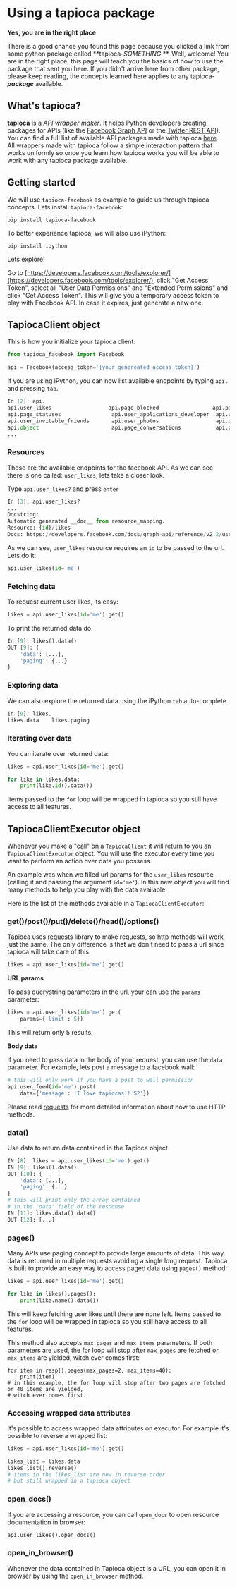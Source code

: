 # Using a tapioca package

**Yes, you are in the right place**

There is a good chance you found this page because you clicked a link from some python package called **tapioca-*SOMETHING* **. Well, welcome! You are in the right place, this page will teach you the basics of how to use the package that sent you here. If you didn't arrive here from other package, please keep reading, the concepts learned here applies to any tapioca-***package*** available.

## What's tapioca?

**tapioca** is a *API wrapper maker*. It helps Python developers creating packages for APIs (like the [Facebook Graph API](../flavours/#facebook) or the [Twitter REST API](../flavours/#twitter)). You can find a full list of available API packages made with tapioca [here](flavours.md).  
All wrappers made with tapioca follow a simple interaction pattern that works uniformly so once you learn how tapioca works you will be able to work with any tapioca package available.

## Getting started

We will use ```tapioca-facebook``` as example to guide us through tapioca concepts.
Lets install ```tapioca-facebook```:
```
pip install tapioca-facebook
```
To better experience tapioca, we will also use iPython:
```
pip install ipython
```
Lets explore!  

Go to [https://developers.facebook.com/tools/explorer/](https://developers.facebook.com/tools/explorer/), click "Get Access Token", select all "User Data Permissions" and "Extended Permissions" and click "Get Access Token". This will give you a temporary access token to play with Facebook API. In case it expires, just generate a new one.

## TapiocaClient object

This is how you initialize your tapioca client:
``` python
from tapioca_facebook import Facebook

api = Facebook(access_token='{your_genereated_access_token}')

```

If you are using iPython, you can now list available endpoints by typing ```api.``` and pressing ```tab```.

``` python
In [2]: api.
api.user_likes                  api.page_blocked                 api.page_locations
api.page_statuses                api.user_applications_developer  api.user_friends
api.user_invitable_friends       api.user_photos                  api.user_videos
api.object                       api.page_conversations           api.page_milestones
...
```

### Resources

Those are the available endpoints for the facebook API. As we can see there is one called: ```user_likes```, lets take a closer look.

Type ```api.user_likes?``` and press ```enter```

``` python
In [3]: api.user_likes?
...
Docstring:
Automatic generated __doc__ from resource_mapping.
Resource: {id}/likes
Docs: https://developers.facebook.com/docs/graph-api/reference/v2.2/user/likes
```

As we can see, ```user_likes``` resource requires an ```id``` to be passed to the url. Lets do it:

``` python
api.user_likes(id='me')
```

### Fetching data

To request current user likes, its easy:

``` python
likes = api.user_likes(id='me').get()
```

To print the returned data do:

``` python
In [9]: likes().data()
OUT [9]: {
    'data': [...],
    'paging': {...}
}
```

### Exploring data

We can also explore the returned data using the iPython ``tab`` auto-complete

``` python
In [9]: likes.
likes.data    likes.paging
```

### Iterating over data

You can iterate over returned data:

``` python
likes = api.user_likes(id='me').get()

for like in likes.data:
    print(like.id().data())
```
Items passed to the ``for`` loop will be wrapped in tapioca so you still have access to all features.

## TapiocaClientExecutor object

Whenever you make a "call" on a ```TapiocaClient``` it will return to you an ```TapiocaClientExecutor``` object. You will use the executor every time you want to perform an action over data you possess. 

An example was when we filled url params for the ```user_likes``` resource (calling it and passing the argument ``id='me'``). In this new object you will find many methods to help you play with the data available.

Here is the list of the methods available in a ``TapiocaClientExecutor``:

### get()/post()/put()/delete()/head()/options()

Tapioca uses [requests](http://docs.python-requests.org/en/latest/) library to make requests, so http methods will work just the same. The only difference is that we don't need to pass a url since tapioca will take care of this.

``` python
likes = api.user_likes(id='me').get()
```

**URL params**

To pass querystring parameters in the url, your can use the ```params``` parameter:

``` python
likes = api.user_likes(id='me').get(
    params={'limit': 5})
```

This will return only 5 results.

**Body data**

If you need to pass data in the body of your request, you can use the ```data``` parameter. For example, lets post a message to a facebook wall:

``` python
# this will only work if you have a post to wall permission
api.user_feed(id='me').post(
    data={'message': 'I love tapiocas!! S2'})
```

Please read [requests](http://docs.python-requests.org/en/latest/) for more detailed information about how to use HTTP methods. 

### data()
Use data to return data contained in the Tapioca object
``` python
IN [8]: likes = api.user_likes(id='me').get()
IN [9]: likes().data()
OUT [10]: {
    'data': [...],
    'paging': {...}
}
# this will print only the array contained 
# in the 'data' field of the response
IN [11]: likes.data().data()
OUT [12]: [...]
```

### pages()

Many APIs use paging concept to provide large amounts of data. This way data is returned in multiple requests avoiding a single long request.
Tapioca is built to provide an easy way to access paged data using ``pages()`` method:

``` python
likes = api.user_likes(id='me').get()

for like in likes().pages():
    print(like.name().data())
```

This will keep fetching user likes until there are none left. Items passed to the ``for`` loop will be wrapped in tapioca so you still have access to all features.

This method also accepts ``max_pages`` and ``max_items`` parameters. If both parameters are used, the for loop will stop after ``max_pages`` are fetched or ``max_items`` are yielded, witch ever comes first:

```
for item in resp().pages(max_pages=2, max_items=40):
    print(item)
# in this example, the for loop will stop after two pages are fetched or 40 items are yielded, 
# witch ever comes first.
```

### Accessing wrapped data attributes

It's possible to access wrapped data attributes on executor. For example it's possible to reverse a wrapped list:

```python
likes = api.user_likes(id='me').get()

likes_list = likes.data
likes_list().reverse() 
# items in the likes_list are now in reverse order
# but still wrapped in a tapioca object
```

### open_docs()

If you are accessing a resource, you can call ```open_docs``` to open resource documentation in browser:

``` python
api.user_likes().open_docs()
```

### open_in_browser()

Whenever the data contained in Tapioca object is a URL, you can open it in browser by using the ```open_in_browser``` method.
